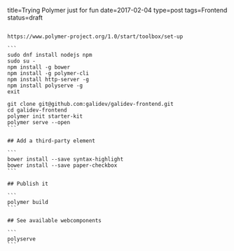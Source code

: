 title=Trying Polymer just for fun
date=2017-02-04
type=post
tags=Frontend
status=draft
~~~~~~

https://www.polymer-project.org/1.0/start/toolbox/set-up

```
sudo dnf install nodejs npm
sudo su -
npm install -g bower
npm install -g polymer-cli
npm install http-server -g
npm install polyserve -g
exit

git clone git@github.com:galidev/galidev-frontend.git
cd galidev-frontend
polymer init starter-kit
polymer serve --open
```

## Add a third-party element

```
bower install --save syntax-highlight
bower install --save paper-checkbox
```

## Publish it

```
polymer build
```

## See available webcomponents

```
polyserve
```
